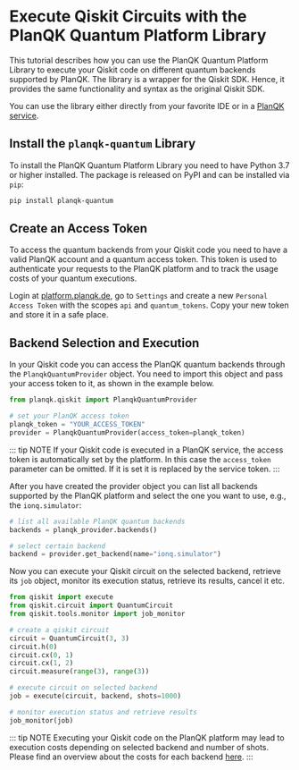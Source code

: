 # Execute Qiskit Circuits with the PlanQK Quantum Platform Library

This tutorial describes how you can use the PlanQK Quantum Platform Library to execute your Qiskit code on different quantum backends supported by PlanQK.
The library is a wrapper for the Qiskit SDK.
Hence, it provides the same functionality and syntax as the original Qiskit SDK.

You can use the library either directly from your favorite IDE or in a [PlanQK service](../docs/service-platform/managed-services.md).

## Install the `planqk-quantum` Library

To install the PlanQK Quantum Platform Library you need to have Python 3.7 or higher installed.
The package is released on PyPI and can be installed via `pip`:

```bash
pip install planqk-quantum
```

## Create an Access Token

To access the quantum backends from your Qiskit code you need to have a valid PlanQK account and a quantum access token.
This token is used to authenticate your requests to the PlanQK platform and to track the usage costs of your quantum executions.

Login at [platform.planqk.de](https://platform.planqk.de), go to `Settings` and create a new `Personal Access Token` with the scopes `api` and `quantum_tokens`.
Copy your new token and store it in a safe place.

## Backend Selection and Execution

In your Qiskit code you can access the PlanQK quantum backends through the `PlanqkQuantumProvider` object.
You need to import this object and pass your access token to it, as shown in the example below.

```python
from planqk.qiskit import PlanqkQuantumProvider

# set your PlanQK access token
planqk_token = "YOUR_ACCESS_TOKEN"
provider = PlanqkQuantumProvider(access_token=planqk_token)
```

::: tip NOTE
If your Qiskit code is executed in a PlanQK service, the access token is automatically set by the platform.
In this case the `access_token` parameter can be omitted.
If it is set it is replaced by the service token.
:::

After you have created the provider object you can list all backends supported by the PlanQK platform and select the one you want to use, e.g., the `ionq.simulator`:

```python
# list all available PlanQK quantum backends
backends = planqk_provider.backends()

# select certain backend
backend = provider.get_backend(name="ionq.simulator")
```

Now you can execute your Qiskit circuit on the selected backend, retrieve its `job` object, monitor its execution status, retrieve its results, cancel it etc.

```python
from qiskit import execute
from qiskit.circuit import QuantumCircuit
from qiskit.tools.monitor import job_monitor

# create a qiskit circuit
circuit = QuantumCircuit(3, 3)
circuit.h(0)
circuit.cx(0, 1)
circuit.cx(1, 2)
circuit.measure(range(3), range(3))

# execute circuit on selected backend
job = execute(circuit, backend, shots=1000)

# monitor execution status and retrieve results
job_monitor(job)
```

::: tip NOTE
Executing your Qiskit code on the PlanQK platform may lead to execution costs depending on selected backend and number of shots.
Please find an overview about the costs for each backend [here](../docs/service-platform/pricing.md).
:::
